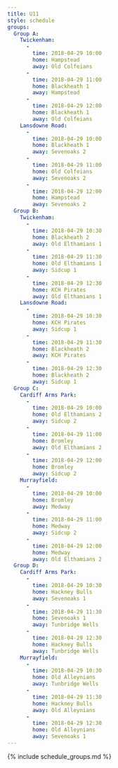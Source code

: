 ```yaml
---
title: U11
style: schedule
groups:
  Group A:
    Twickenham:
      -
        time: 2018-04-29 10:00
        home: Hampstead
        away: Old Colfeians
      -
        time: 2018-04-29 11:00
        home: Blackheath 1
        away: Hampstead
      -
        time: 2018-04-29 12:00
        home: Blackheath 1
        away: Old Colfeians
    Lansdowne Road:
      -
        time: 2018-04-29 10:00
        home: Blackheath 1
        away: Sevenoaks 2
      -
        time: 2018-04-29 11:00
        home: Old Colfeians
        away: Sevenoaks 2
      -
        time: 2018-04-29 12:00
        home: Hampstead
        away: Sevenoaks 2
  Group B:
    Twickenham:
      -
        time: 2018-04-29 10:30
        home: Blackheath 2
        away: Old Elthamians 1
      -
        time: 2018-04-29 11:30
        home: Old Elthamians 1
        away: Sidcup 1
      -
        time: 2018-04-29 12:30
        home: KCH Pirates
        away: Old Elthamians 1
    Lansdowne Road:
      -
        time: 2018-04-29 10:30
        home: KCH Pirates
        away: Sidcup 1
      -
        time: 2018-04-29 11:30
        home: Blackheath 2
        away: KCH Pirates
      -
        time: 2018-04-29 12:30
        home: Blackheath 2
        away: Sidcup 1
  Group C:
    Cardiff Arms Park:
      -
        time: 2018-04-29 10:00
        home: Old Elthamians 2
        away: Sidcup 2
      -
        time: 2018-04-29 11:00
        home: Bromley
        away: Old Elthamians 2
      -
        time: 2018-04-29 12:00
        home: Bromley
        away: Sidcup 2
    Murrayfield:
      -
        time: 2018-04-29 10:00
        home: Bromley
        away: Medway
      -
        time: 2018-04-29 11:00
        home: Medway
        away: Sidcup 2
      -
        time: 2018-04-29 12:00
        home: Medway
        away: Old Elthamians 2
  Group D:
    Cardiff Arms Park:
      -
        time: 2018-04-29 10:30
        home: Hackney Bulls
        away: Sevenoaks 1
      -
        time: 2018-04-29 11:30
        home: Sevenoaks 1
        away: Tunbridge Wells
      -
        time: 2018-04-29 12:30
        home: Hackney Bulls
        away: Tunbridge Wells
    Murrayfield:
      -
        time: 2018-04-29 10:30
        home: Old Alleynians
        away: Tunbridge Wells
      -
        time: 2018-04-29 11:30
        home: Hackney Bulls
        away: Old Alleynians
      -
        time: 2018-04-29 12:30
        home: Old Alleynians
        away: Sevenoaks 1
---
```


{% include schedule_groups.md %}
